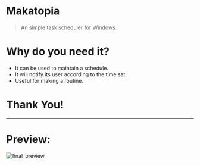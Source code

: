 # Makatopia
> An simple task scheduler for Windows.
# Why do you need it?
* It can be used to maintain a schedule.
* It will notify its user according to the time sat.
* Useful for making a routine.
# Thank You!
***
# Preview:
![final_preview](https://github.com/BonTear/Makatopia/assets/73626726/24c59c43-ee3b-432b-aa90-fd7fc168f327)

